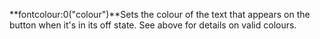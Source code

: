 <a name="fontcolour_0"></a>**fontcolour:0("colour")**Sets the colour of the text that appears on the button when it's in its off state. See above for details on valid colours. 

<!--UPDATE WIDGET_IN_CSOUND
    SIdent sprintf "fontcolour:0(%d, %d, %d) ", rnd(255), rnd(255), rnd(255)
    SIdentifier strcat SIdentifier, SIdent
--->